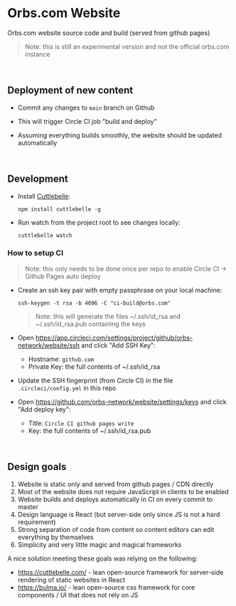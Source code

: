 # Orbs.com Website

Orbs.com website source code and build (served from github pages)

> Note: this is still an experimental version and not the official orbs.com instance

&nbsp;

## Deployment of new content

* Commit any changes to `main` branch on Github

* This will trigger Circle CI job "build and deploy"

* Assuming everything builds smoothly, the website should be updated automatically

&nbsp;

## Development

* Install [Cuttlebelle](https://cuttlebelle.com/):

  ```
  npm install cuttlebelle -g
  ```

* Run watch from the project root to see changes locally:

  ```
  cuttlebelle watch
  ```

### How to setup CI

> Note: this only needs to be done once per repo to enable Circle CI -> Github Pages auto deploy

* Create an ssh key pair with empty passphrase on your local machine:

  ```
  ssh-keygen -t rsa -b 4096 -C "ci-build@orbs.com"
  ```

  > Note: this will generate the files ~/.ssh/id_rsa and ~/.ssh/id_rsa.pub containing the keys

* Open https://app.circleci.com/settings/project/github/orbs-network/website/ssh and click "Add SSH Key":
  * Hostname: `github.com`
  * Private Key: the full contents of ~/.ssh/id_rsa

* Update the SSH fingerprint (from Circle CI) in the file `.circleci/config.yml` in this repo

* Open https://github.com/orbs-network/website/settings/keys and click "Add deploy key":
  * Title: `Circle CI github pages write`
  * Key: the full contents of ~/.ssh/id_rsa.pub

&nbsp;

## Design goals

1. Website is static only and served from github pages / CDN directly
2. Most of the website does not require JavaScript in clients to be enabled
3. Website builds and deploys automatically in CI on every commit to master
4. Design language is React (but server-side only since JS is not a hard requirement)
5. Strong separation of code from content so content editors can edit everything by themselves
6. Simplicity and very little magic and magical frameworks

A nice solution meeting these goals was relying on the following:

* https://cuttlebelle.com/ - lean open-source framework for server-side rendering of static websites in React
* https://bulma.io/ - lean open-source css framework for core components / UI that does not rely on JS

